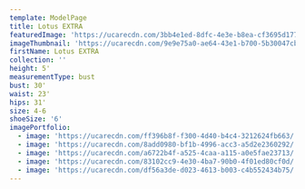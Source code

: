 ```yaml
---
template: ModelPage
title: Lotus EXTRA
featuredImage: 'https://ucarecdn.com/3bb4e1ed-8dfc-4e3e-b8ea-cf3695d1770d/'
imageThumbnail: 'https://ucarecdn.com/9e9e75a0-ae64-43e1-b700-5b30047cb0b9/'
firstName: Lotus EXTRA
collection: ''
height: 5'
measurementType: bust
bust: 30'
waist: 23'
hips: 31'
size: 4-6
shoeSize: '6'
imagePortfolio:
  - image: 'https://ucarecdn.com/ff396b8f-f300-4d40-b4c4-3212624fb663/'
  - image: 'https://ucarecdn.com/8add0980-bf1b-4996-acc3-a5d2e2360292/'
  - image: 'https://ucarecdn.com/a6722b4f-a525-4caa-a115-a0e5fae23713/'
  - image: 'https://ucarecdn.com/83102cc9-4e30-4ba7-90b0-4f01ed80cf0d/'
  - image: 'https://ucarecdn.com/df56a3de-d023-4613-b003-c4b552434b75/'
---
```


